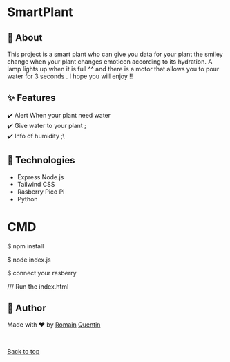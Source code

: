 # SmartPlant

## :dart: About ##

This project is a smart plant who can give you data for your plant the smiley change when your plant changes emoticon according to its hydration. 
A lamp lights up when it is full ^^ and there is a motor that allows you to pour water for 3 seconds . 
I hope you will enjoy !!

## :sparkles: Features ##

:heavy_check_mark: Alert When your plant need water\
:heavy_check_mark: Give water to your plant ;\
:heavy_check_mark: Info of humidity ;\

## :rocket: Technologies ##

 - Express Node.js
 - Tailwind CSS 
 - Rasberry Pico Pi 
 - Python  

# CMD

$ npm install

$ node index.js

$ connect your rasberry

/// Run the index.html 

## :memo: Author ##

Made with :heart: by 
<a href="https://github.com/romainmltr" target="_blank">Romain</a>
<a href="https://github.com/QuentinDrouet" target="_blank">Quentin</a>

&#xa0;

<a href="#top">Back to top</a>
